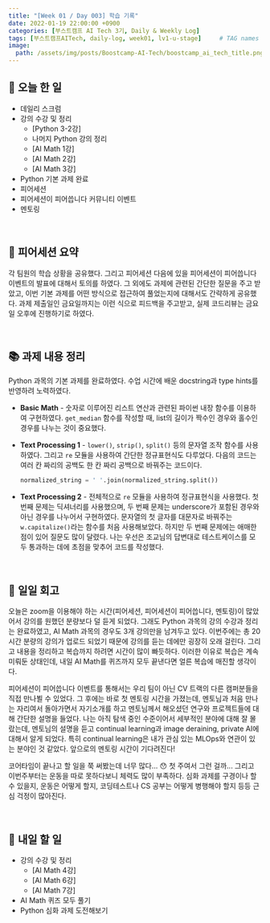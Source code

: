 ```yaml
---
title: "[Week 01 / Day 003] 학습 기록"
date: 2022-01-19 22:00:00 +0900
categories: [부스트캠프 AI Tech 3기, Daily & Weekly Log]
tags: [부스트캠프AITech, daily-log, week01, lv1-u-stage]     # TAG names should always be lowercase
image: 
  path: /assets/img/posts/Boostcamp-AI-Tech/boostcamp_ai_tech_title.png
---
```

## **📝 오늘 한 일** 
- 데일리 스크럼
- 강의 수강 및 정리
    - [Python 3-2강]
    - 나머지 Python 강의 정리
    - [AI Math 1강]
    - [AI Math 2강]
    - [AI Math 3강]
- Python 기본 과제 완료
- 피어세션
- 피어세션이 피어씁니다 커뮤니티 이벤트
- 멘토링

<br>

## **👥 피어세션 요약**
각 팀원의 학습 상황을 공유했다. 그리고 피어세션 다음에 있을 피어세션이 피어씁니다 이벤트의 발표에 대해서 토의를 하였다. 그 외에도 과제에 관련된 간단한 질문을 주고 받았고, 이번 기본 과제를 어떤 방식으로 접근하여 풀었는지에 대해서도 간략하게 공유했다. 과제 제출일인 금요일까지는 이런 식으로 피드백을 주고받고, 실제 코드리뷰는 금요일 오후에 진행하기로 하였다.

<br>

## **📚 과제 내용 정리**
Python 과목의 기본 과제를 완료하였다. 수업 시간에 배운 docstring과 type hints를 반영하려 노력하였다.

- **Basic Math** - 숫자로 이루어진 리스트 연산과 관련된 파이썬 내장 함수를 이용하여 구현하였다. `get_median` 함수를 작성할 때, list의 길이가 짝수인 경우와 홀수인 경우를 나누는 것이 중요했다.
- **Text Processing 1** - `lower()`, `strip()`, `split()` 등의 문자열 조작 함수를 사용하였다. 그리고 `re` 모듈을 사용하여 간단한 정규표현식도 다루었다. 다음의 코드는 여러 칸 짜리의 공백도 한 칸 짜리 공백으로 바꿔주는 코드이다.
    
    ```python
    normalized_string = ' '.join(normalized_string.split())
    ```
    
- **Text Processing 2** - 전체적으로 `re` 모듈을 사용하여 정규표현식을 사용했다. 첫 번째 문제는 딕셔너리를 사용했으며, 두 번째 문제는 underscore가 포함된 경우와 아닌 경우를 나누어서 구현하였다. 문자열의 첫 글자를 대문자로 바꿔주는 `w.capitalize()`라는 함수를 처음 사용해보았다. 하지만 두 번째 문제에는 애매한 점이 있어 질문도 많이 달렸다. 나는 우선은 조교님의 답변대로 테스트케이스를 모두 통과하는 데에 초점을 맞추어 코드를 작성했다.

<br>

## **🐾 일일 회고**
오늘은 zoom을 이용해야 하는 시간(피어세션, 피어세션이 피어씁니다, 멘토링)이 많았어서 강의를 원했던 분량보다 덜 듣게 되었다. 그래도 Python 과목의 강의 수강과 정리는 완료하였고, AI Math 과목의 경우도 3개 강의만을 남겨두고 있다. 이번주에는 총 20시간 분량의 강의가 업로드 되었기 때문에 강의를 듣는 데에만 굉장히 오래 걸린다. 그리고 내용을 정리하고 복습까지 하려면 시간이 많이 빠듯하다. 이러한 이유로 복습은 계속 미뤄둔 상태인데, 내일 AI Math를 퀴즈까지 모두 끝낸다면 얼른 복습에 매진할 생각이다.

피어세션이 피어씁니다 이벤트를 통해서는 우리 팀이 아닌 CV 트랙의 다른 캠퍼분들을 직접 만나뵐 수 있었다. 그 후에는 바로 첫 멘토링 시간을 가졌는데, 멘토님과 처음 만나는 자리여서 돌아가면서 자기소개를 하고 멘토님께서 해오셨던 연구와 프로젝트들에 대해 간단한 설명을 들었다. 나는 아직 탐색 중인 수준이어서 세부적인 분야에 대해 잘 몰랐는데, 멘토님의 설명을 듣고 continual learning과 image deraining, private AI에 대해서 알게 되었다. 특히 continual learning은 내가 관심 있는 MLOps와 연관이 있는 분야인 것 같았다. 앞으로의 멘토링 시간이 기다려진다!

코어타임이 끝나고 할 일을 쭉 써봤는데 너무 많다... 😯 첫 주여서 그런 걸까... 그리고 이번주부터는 운동을 따로 못하다보니 체력도 많이 부족하다. 심화 과제를 구경이나 할 수 있을지, 운동은 어떻게 할지, 코딩테스트나 CS 공부는 어떻게 병행해야 할지 등등 근심 걱정이 많아진다.

<br>

## **🚀 내일 할 일**
- 강의 수강 및 정리
    - [AI Math 4강]
    - [AI Math 6강]
    - [AI Math 7강]
- AI Math 퀴즈 모두 풀기
- Python 심화 과제 도전해보기